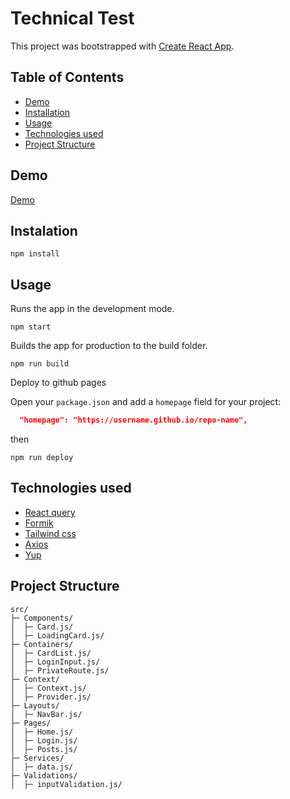 # Technical Test

This project was bootstrapped with [Create React App](https://github.com/facebook/create-react-app).

## Table of Contents
- [Demo](#demo)
- [Installation](#instalation)
- [Usage](#usage)
- [Technologies used](#technologies-used)
- [Project Structure](#project-structure)
## Demo
[Demo](https://meryemyahya.github.io/Technical-test/)
## Instalation
```
npm install
```
## Usage

Runs the app in the development mode.
```
npm start
```
Builds the app for production to the build folder.
```
npm run build
```
Deploy to github pages

Open your `package.json` and add a `homepage` field for your project:

```json
  "homepage": "https://username.github.io/repo-name",
```
then 
```
npm run deploy
```
## Technologies used
- [React query](https://github.com/TanStack/query)
- [Formik](https://github.com/jaredpalmer/formik)
- [Tailwind css](https://github.com/tailwindlabs/tailwindcss)
- [Axios](https://github.com/axios/axios)
- [Yup](https://github.com/jquense/yup)

## Project Structure
```
src/ 
├─ Components/
│  ├─ Card.js/
│  ├─ LoadingCard.js/
├─ Containers/
│  ├─ CardList.js/
│  ├─ LoginInput.js/
│  ├─ PrivateRoute.js/
├─ Context/
│  ├─ Context.js/
│  ├─ Provider.js/
├─ Layouts/
│  ├─ NavBar.js/
├─ Pages/
│  ├─ Home.js/
│  ├─ Login.js/
│  ├─ Posts.js/
├─ Services/
│  ├─ data.js/
├─ Validations/
│  ├─ inputValidation.js/
```



